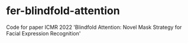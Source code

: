 # fer-blindfold-attention
Code for paper ICMR 2022 'Blindfold Attention: Novel Mask Strategy for Facial Expression Recognition'
